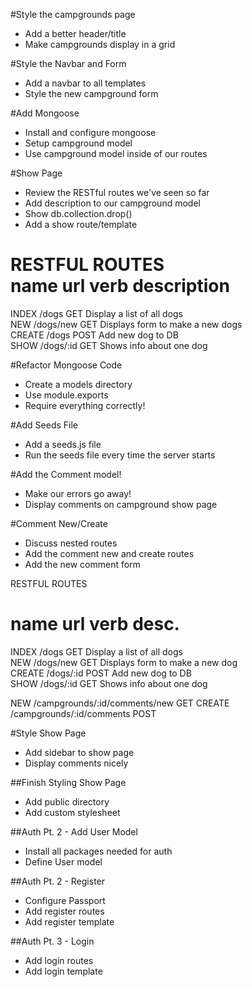 #Style the campgrounds page  
* Add a better header/title  
* Make campgrounds display in a grid  

#Style the Navbar and Form  
* Add a navbar to all templates  
* Style the new campground form  

#Add Mongoose  
* Install and configure mongoose  
* Setup campground model  
* Use campground model inside of our routes

#Show Page  
* Review the RESTful routes we've seen so far  
* Add description to our campground model  
* Show db.collection.drop()  
* Add a show route/template  

RESTFUL ROUTES  
name        url         verb            description  
=======================================================================  
INDEX       /dogs       GET             Display a list of all dogs  
NEW         /dogs/new   GET             Displays form to make a new dogs  
CREATE      /dogs       POST            Add new dog to DB  
SHOW        /dogs/:id   GET             Shows info about one dog

#Refactor Mongoose Code  
* Create a models directory  
* Use module.exports  
* Require everything correctly!  

#Add Seeds File  
* Add a seeds.js file  
* Run the seeds file every time the server starts  

#Add the Comment model!  
* Make our errors go away!  
* Display comments on campground show page  

#Comment New/Create  
* Discuss nested routes  
* Add the comment new and create routes  
* Add the new comment form  

RESTFUL ROUTES  

name        url                 verb        desc.
================================================================================  
INDEX       /dogs               GET         Display a list of all dogs  
NEW         /dogs/new           GET         Displays form to make a new dog  
CREATE      /dogs/:id           POST        Add new dog to DB  
SHOW        /dogs/:id           GET         Shows info about one dog  

NEW         /campgrounds/:id/comments/new       GET 
CREATE      /campgrounds/:id/comments           POST

#Style Show Page  
* Add sidebar to show page  
* Display comments nicely  

##Finish Styling Show Page  
* Add public directory  
* Add custom stylesheet  

##Auth Pt. 2 - Add User Model  
* Install all packages needed for auth  
* Define User model  

##Auth Pt. 2 - Register  
* Configure Passport  
* Add register routes  
* Add register template  

##Auth Pt. 3 - Login  
* Add login routes  
* Add login template  






